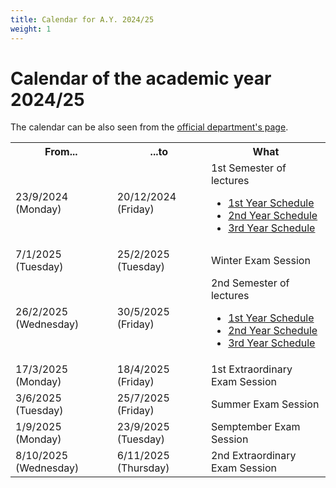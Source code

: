 ```yaml
---
title: Calendar for A.Y. 2024/25
weight: 1
---
```


# Calendar of the academic year 2024/25

The calendar can be also seen from the [official department's page](https://web.uniroma1.it/i3s/node/7334).

<table>
    <tr>
        <th>From...</th>
        <th>...to</th>
        <th>What</th>
    </tr>
    <tr>
        <td>23/9/2024 (Monday)</td>
        <td>20/12/2024 (Friday)</td>
        <td>1st Semester of lectures<br>
            <ul>
                <li><a href="first-year/#first-semester">1st Year Schedule</a></li>
                <li><a href="second-year/#first-semester">2nd Year Schedule</a></li>
                <li><a href="third-year/#first-semester">3rd Year Schedule</a></li>
            </ul>
        </td>
    </tr>
    <tr>
        <td>7/1/2025 (Tuesday)</td>
        <td>25/2/2025 (Tuesday)</td>
        <td>Winter Exam Session</td>
    </tr>
    <tr>
        <td>26/2/2025 (Wednesday)</td>
        <td>30/5/2025 (Friday)</td>
        <td>2nd Semester of lectures<br>
            <ul>
                <li><a href="first-year/#second-semester">1st Year Schedule</a></li>
                <li><a href="second-year/#second-semester">2nd Year Schedule</a></li>
                <li><a href="third-year/#second-semester">3rd Year Schedule</a></li>
            </ul>
        </td>
    </tr>
    <tr>
        <td>17/3/2025 (Monday)</td>
        <td>18/4/2025 (Friday)</td>
        <td>1st Extraordinary Exam Session</td>
    </tr>
    <tr>
        <td>3/6/2025 (Tuesday)</td>
        <td>25/7/2025 (Friday)</td>
        <td>Summer Exam Session</td>
    </tr>
    <tr>
        <td>1/9/2025 (Monday)</td>
        <td>23/9/2025 (Tuesday)</td>
        <td>Semptember Exam Session</td>
    </tr>
    <tr>
        <td>8/10/2025 (Wednesday)</td>
        <td>6/11/2025 (Thursday)</td>
        <td>2nd Extraordinary Exam Session</td>
    </tr>
</table>
